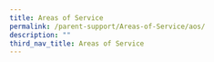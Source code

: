```yaml
---
title: Areas of Service
permalink: /parent-support/Areas-of-Service/aos/
description: ""
third_nav_title: Areas of Service
---
```

